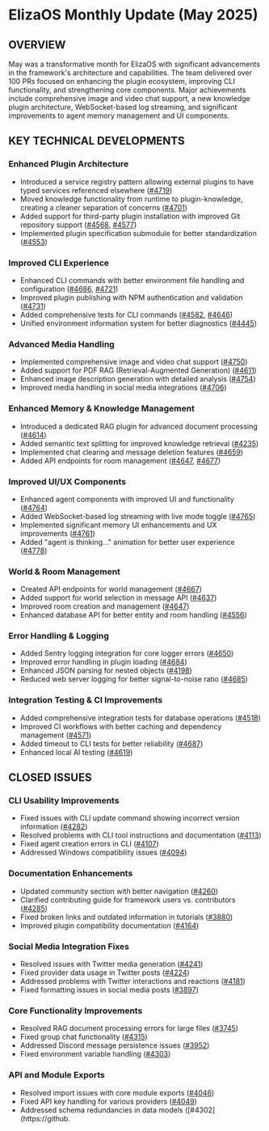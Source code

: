 # ElizaOS Monthly Update (May 2025)

## OVERVIEW
May was a transformative month for ElizaOS with significant advancements in the framework's architecture and capabilities. The team delivered over 100 PRs focused on enhancing the plugin ecosystem, improving CLI functionality, and strengthening core components. Major achievements include comprehensive image and video chat support, a new knowledge plugin architecture, WebSocket-based log streaming, and significant improvements to agent memory management and UI components.

## KEY TECHNICAL DEVELOPMENTS

### Enhanced Plugin Architecture
- Introduced a service registry pattern allowing external plugins to have typed services referenced elsewhere ([#4719](https://github.com/elizaos/eliza/pull/4719))
- Moved knowledge functionality from runtime to plugin-knowledge, creating a cleaner separation of concerns ([#4701](https://github.com/elizaos/eliza/pull/4701))
- Added support for third-party plugin installation with improved Git repository support ([#4568](https://github.com/elizaos/eliza/pull/4568), [#4577](https://github.com/elizaos/eliza/pull/4577))
- Implemented plugin specification submodule for better standardization ([#4553](https://github.com/elizaos/eliza/pull/4553))

### Improved CLI Experience
- Enhanced CLI commands with better environment file handling and configuration ([#4686](https://github.com/elizaos/eliza/pull/4686), [#4721](https://github.com/elizaos/eliza/pull/4721))
- Improved plugin publishing with NPM authentication and validation ([#4731](https://github.com/elizaos/eliza/pull/4731))
- Added comprehensive tests for CLI commands ([#4582](https://github.com/elizaos/eliza/pull/4582), [#4646](https://github.com/elizaos/eliza/pull/4646))
- Unified environment information system for better diagnostics ([#4445](https://github.com/elizaos/eliza/pull/4445))

### Advanced Media Handling
- Implemented comprehensive image and video chat support ([#4750](https://github.com/elizaos/eliza/pull/4750))
- Added support for PDF RAG (Retrieval-Augmented Generation) ([#4611](https://github.com/elizaos/eliza/pull/4611))
- Enhanced image description generation with detailed analysis ([#4754](https://github.com/elizaos/eliza/pull/4754))
- Improved media handling in social media integrations ([#4706](https://github.com/elizaos/eliza/pull/4706))

### Enhanced Memory & Knowledge Management
- Introduced a dedicated RAG plugin for advanced document processing ([#4614](https://github.com/elizaos/eliza/pull/4614))
- Added semantic text splitting for improved knowledge retrieval ([#4235](https://github.com/elizaos/eliza/pull/4235))
- Implemented chat clearing and message deletion features ([#4659](https://github.com/elizaos/eliza/pull/4659))
- Added API endpoints for room management ([#4647](https://github.com/elizaos/eliza/pull/4647), [#4677](https://github.com/elizaos/eliza/pull/4677))

### Improved UI/UX Components
- Enhanced agent components with improved UI and functionality ([#4764](https://github.com/elizaos/eliza/pull/4764))
- Added WebSocket-based log streaming with live mode toggle ([#4765](https://github.com/elizaos/eliza/pull/4765))
- Implemented significant memory UI enhancements and UX improvements ([#4761](https://github.com/elizaos/eliza/pull/4761))
- Added "agent is thinking..." animation for better user experience ([#4778](https://github.com/elizaos/eliza/pull/4778))

### World & Room Management
- Created API endpoints for world management ([#4667](https://github.com/elizaos/eliza/pull/4667))
- Added support for world selection in message API ([#4637](https://github.com/elizaos/eliza/pull/4637))
- Improved room creation and management ([#4647](https://github.com/elizaos/eliza/pull/4647))
- Enhanced database API for better entity and room handling ([#4556](https://github.com/elizaos/eliza/pull/4556))

### Error Handling & Logging
- Added Sentry logging integration for core logger errors ([#4650](https://github.com/elizaos/eliza/pull/4650))
- Improved error handling in plugin loading ([#4684](https://github.com/elizaos/eliza/pull/4684))
- Enhanced JSON parsing for nested objects ([#4198](https://github.com/elizaos/eliza/pull/4198))
- Reduced web server logging for better signal-to-noise ratio ([#4685](https://github.com/elizaos/eliza/pull/4685))

### Integration Testing & CI Improvements
- Added comprehensive integration tests for database operations ([#4518](https://github.com/elizaos/eliza/pull/4518))
- Improved CI workflows with better caching and dependency management ([#4571](https://github.com/elizaos/eliza/pull/4571))
- Added timeout to CLI tests for better reliability ([#4687](https://github.com/elizaos/eliza/pull/4687))
- Enhanced local AI testing ([#4619](https://github.com/elizaos/eliza/pull/4619))

## CLOSED ISSUES

### CLI Usability Improvements
- Fixed issues with CLI update command showing incorrect version information ([#4282](https://github.com/elizaos/eliza/issues/4282))
- Resolved problems with CLI tool instructions and documentation ([#4113](https://github.com/elizaos/eliza/issues/4113))
- Fixed agent creation errors in CLI ([#4107](https://github.com/elizaos/eliza/issues/4107))
- Addressed Windows compatibility issues ([#4094](https://github.com/elizaos/eliza/issues/4094))

### Documentation Enhancements
- Updated community section with better navigation ([#4260](https://github.com/elizaos/eliza/issues/4260))
- Clarified contributing guide for framework users vs. contributors ([#4285](https://github.com/elizaos/eliza/issues/4285))
- Fixed broken links and outdated information in tutorials ([#3880](https://github.com/elizaos/eliza/issues/3880))
- Improved plugin compatibility documentation ([#4164](https://github.com/elizaos/eliza/issues/4164))

### Social Media Integration Fixes
- Resolved issues with Twitter media generation ([#4241](https://github.com/elizaos/eliza/issues/4241))
- Fixed provider data usage in Twitter posts ([#4224](https://github.com/elizaos/eliza/issues/4224))
- Addressed problems with Twitter interactions and reactions ([#4181](https://github.com/elizaos/eliza/issues/4181))
- Fixed formatting issues in social media posts ([#3897](https://github.com/elizaos/eliza/issues/3897))

### Core Functionality Improvements
- Resolved RAG document processing errors for large files ([#3745](https://github.com/elizaos/eliza/issues/3745))
- Fixed group chat functionality ([#4315](https://github.com/elizaos/eliza/issues/4315))
- Addressed Discord message persistence issues ([#3952](https://github.com/elizaos/eliza/issues/3952))
- Fixed environment variable handling ([#4303](https://github.com/elizaos/eliza/issues/4303))

### API and Module Exports
- Resolved import issues with core module exports ([#4046](https://github.com/elizaos/eliza/issues/4046))
- Fixed API key handling for various providers ([#4049](https://github.com/elizaos/eliza/issues/4049))
- Addressed schema redundancies in data models ([#4302](https://github.